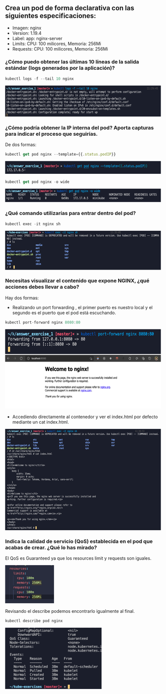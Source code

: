 ## Crea un pod de forma declarativa con las siguientes especificaciones:

- Imagen: nginx
- Version: 1.19.4
- Label: app: nginx-server
- Limits: CPU: 100 milicores, Memoria: 256Mi
- Requests: CPU: 100 milicores, Memoria: 256Mi

### ¿Cómo puedo obtener las últimas 10 líneas de la salida estándar (logs generados por la aplicación)?

```jsx
kubectl logs -f --tail 10 nginx
```

<img alt="" src="./image27.png" style="width: 601.70px; height: 100.00px;" title="">

### ¿Cómo podría obtener la IP interna del pod? Aporta capturas para indicar el proceso que seguirías.

De dos formas:

```jsx
kubectl get pod nginx --template={{.status.podIP}}
```

<img alt="" src="./image2.png" style="width: 601.70px; height: 41.33px;" title="">

```jsx
kubectl get pod nginx -o wide
```

<img alt="" src="./image5.png" style="width: 601.70px; height: 42.67px;" title="">

### ¿Qué comando utilizarías para entrar dentro del pod?

```jsx
kubectl exec -it nginx sh
```

<img alt="" src="./image25.png" style="width: 601.70px; height: 125.33px;" title="">

### Necesitas visualizar el contenido que expone NGINX, ¿qué acciones debes llevar a cabo?

Hay dos formas:

- Realizando un port forwarding , el primer puerto es nuestro local y el segundo es el puerto que el pod está escuchando.

```jsx
kubectl port-forward nginx 8080:80
```

<img alt="" src="./image23.png" style="width: 601.70px; height: 80.00px;" title="">

<img alt="" src="./image22.png" style="width: 601.70px; height: 174.67px; " title="">

- Accediendo directamente al contenedor y ver el index.html por defecto mediante un cat index.html.

<img alt="" src="./image26.png" style="width: 601.70px; height: 326.67px;" title="">

### Indica la calidad de servicio (QoS) establecida en el pod que acabas de crear. ¿Qué lo has mirado?

El QoS es Guaranteed ya que los resources limit y requests son iguales.

<img alt="" src="./image8.png" style="width: 157.50px; height: 122.50px;" title="">

Revisando el describe podemos encontrarlo igualmente al final.

```jsx
kubectl describe pod nginx
```

<img alt="" src="./image7.png" style="width: 311.50px; height: 198.23px; " title="">
